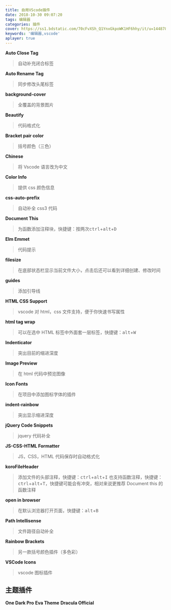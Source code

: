 ```yaml
---
title: 自用VScode插件
date: 2018-10-30 09:07:20
tags: 编辑器
categories: 插件
cover: https://ss1.bdstatic.com/70cFvXSh_Q1YnxGkpoWK1HF6hhy/it/u=1448783166,3181052129&fm=26&gp=0.jpg
keywords: '编辑器,vscode'
aplayer: true
---
```


**Auto Close Tag**

> 自动补充闭合标签

**Auto Rename Tag**

> 同步修改头尾标签

**background-cover**

> 全覆盖的背景图片

**Beautify**

> 代码格式化

**Bracket pair color**

> 括号颜色（三色）

**Chinese**

> 将 Vscode 语言改为中文

**Color Info**

> 提供 css 颜色信息

**css-auto-prefix**

> 自动补全 css3 代码

**Document This**

> 为函数添加注释块，快捷键：按两次<kbd>ctrl</kbd>+<kbd>alt</kbd>+<kbd>D</kbd>

**Elm Emmet**

> 代码提示

**filesize**

> 在底部状态栏显示当前文件大小，点击后还可以看到详细创建、修改时间

**guides**

> 添加引导线

**HTML CSS Support**

> vscode 对 html，css 文件支持，便于你快速书写属性

**html tag wrap**

> 可以在选中 HTML 标签中外面套一层标签，快捷键：<kbd>alt</kbd>+<kbd>W</kbd>

**Indenticator**

> 突出目前的缩进深度

**Image Preview**

> 在 html 代码中预览图像

**Icon Fonts**

> 在项目中添加图标字体的插件

**indent-rainbow**

> 突出显示缩进深度

**jQuery Code Snippets**

> jquery 代码补全

**JS-CSS-HTML Formatter**

> JS，CSS，HTML 代码保存时自动格式化

**koroFileHeader**

> 添加文件的头部注释，快捷键：<kbd>ctrl</kbd>+<kbd>alt</kbd>+<kbd>I</kbd>
> 也支持函数注释，快捷键：<kbd>ctrl</kbd>+<kbd>alt</kbd>+<kbd>T</kbd>，快捷键可能会有冲突，相对来说更推荐 Document this 的函数注释

**open in browser**

> 在默认浏览器打开页面，快捷键：<kbd>alt</kbd>+<kbd>B</kbd>

**Path Intellisense**

> 文件路径自动补全

**Rainbow Brackets**

> 另一款括号颜色插件（多色彩）

**VSCode Icons**

> vscode 图标插件

## 主题插件

**One Dark Pro**
**Eva Theme**
**Dracula Official**
